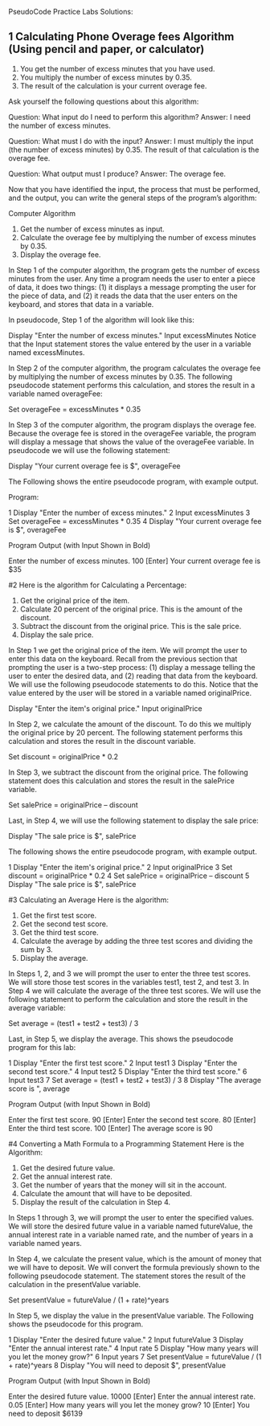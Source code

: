 PseudoCode Practice Labs Solutions:

## 1 Calculating Phone Overage fees Algorithm (Using pencil and paper, or calculator)

1. You get the number of excess minutes that you have used.
2. You multiply the number of excess minutes by 0.35.
3. The result of the calculation is your current overage fee.

Ask yourself the following questions about this algorithm:

Question: What input do I need to perform this algorithm?
Answer: I need the number of excess minutes.

Question: What must I do with the input?
Answer: I must multiply the input (the number of excess minutes) by
0.35. The result of that calculation is the overage fee.

Question: What output must I produce?
Answer: The overage fee.

Now that you have identified the input, the process that must be performed, and the
output, you can write the general steps of the program’s algorithm:

Computer Algorithm

1. Get the number of excess minutes as input.
2. Calculate the overage fee by multiplying the number of excess minutes by 0.35.
3. Display the overage fee.

In Step 1 of the computer algorithm, the program gets the number of excess minutes
from the user. Any time a program needs the user to enter a piece of data, it does two
things: (1) it displays a message prompting the user for the piece of data, and (2) it
reads the data that the user enters on the keyboard, and stores that data in a variable.

In pseudocode, Step 1 of the algorithm will look like this:

Display "Enter the number of excess minutes."
Input excessMinutes
Notice that the Input statement stores the value entered by the user in a variable
named excessMinutes.

In Step 2 of the computer algorithm, the program calculates the overage fee by multiplying
the number of excess minutes by 0.35. The following pseudocode statement performs
this calculation, and stores the result in a variable named overageFee:

Set overageFee = excessMinutes * 0.35

In Step 3 of the computer algorithm, the program displays the overage fee. Because the
overage fee is stored in the overageFee variable, the program will display a message
that shows the value of the overageFee variable. 
In pseudocode we will use the following statement:

Display "Your current overage fee is $", overageFee

The Following shows the entire pseudocode program, with example output.

Program:

1 Display "Enter the number of excess minutes."
2 Input excessMinutes
3 Set overageFee = excessMinutes * 0.35
4 Display "Your current overage fee is $", overageFee

Program Output (with Input Shown in Bold)

Enter the number of excess minutes.
100 [Enter]
Your current overage fee is $35


#2 Here is the algorithm for Calculating a Percentage:

1. Get the original price of the item.
2. Calculate 20 percent of the original price. This is the amount of the discount.
3. Subtract the discount from the original price. This is the sale price.
4. Display the sale price.

In Step 1 we get the original price of the item. We will prompt the user to enter this
data on the keyboard. Recall from the previous section that prompting the user is a
two-step process: (1) display a message telling the user to enter the desired data, and
(2) reading that data from the keyboard. We will use the following pseudocode statements
to do this. Notice that the value entered by the user will be stored in a variable
named originalPrice.

Display "Enter the item's original price."
Input originalPrice

In Step 2, we calculate the amount of the discount. To do this we multiply the original
price by 20 percent. The following statement performs this calculation and stores the
result in the discount variable.

Set discount = originalPrice * 0.2

In Step 3, we subtract the discount from the original price. The following statement
does this calculation and stores the result in the salePrice variable.

Set salePrice = originalPrice – discount

Last, in Step 4, we will use the following statement to display the sale price:

Display "The sale price is $", salePrice

The following shows the entire pseudocode program, with example output. 

1 Display "Enter the item's original price."
2 Input originalPrice
3 Set discount = originalPrice * 0.2
4 Set salePrice = originalPrice – discount
5 Display "The sale price is $", salePrice

#3 Calculating an Average
Here is the algorithm:

1. Get the first test score.
2. Get the second test score.
3. Get the third test score.
4. Calculate the average by adding the three test scores and dividing the sum by 3.
5. Display the average.

In Steps 1, 2, and 3 we will prompt the user to enter the three test scores. We will store
those test scores in the variables test1, test 2, and test 3. In Step 4 we will calculate
the average of the three test scores. We will use the following statement to perform the
calculation and store the result in the average variable:

Set average = (test1 + test2 + test3) / 3

Last, in Step 5, we display the average.
This shows the pseudocode program for this lab:

1 Display "Enter the first test score."
2 Input test1
3 Display "Enter the second test score."
4 Input test2
5 Display "Enter the third test score."
6 Input test3
7 Set average = (test1 + test2 + test3) / 3
8 Display "The average score is ", average

Program Output (with Input Shown in Bold)

Enter the first test score.
90 [Enter]
Enter the second test score.
80 [Enter]
Enter the third test score.
100 [Enter]
The average score is 90

#4 Converting a Math Formula to a Programming Statement
Here is the Algorithm:

1. Get the desired future value.
2. Get the annual interest rate.
3. Get the number of years that the money will sit in the account.
4. Calculate the amount that will have to be deposited.
5. Display the result of the calculation in Step 4.

In Steps 1 through 3, we will prompt the user to enter the specified values. We will
store the desired future value in a variable named futureValue, the annual interest
rate in a variable named rate, and the number of years in a variable named years.

In Step 4, we calculate the present value, which is the amount of money that we will
have to deposit. We will convert the formula previously shown to the following
pseudocode statement. The statement stores the result of the calculation in the presentValue
variable.

Set presentValue = futureValue / (1 + rate)^years

In Step 5, we display the value in the presentValue variable. The Following shows the
pseudocode for this program.

1 Display "Enter the desired future value."
2 Input futureValue
3 Display "Enter the annual interest rate."
4 Input rate
5 Display "How many years will you let the money grow?"
6 Input years
7 Set presentValue = futureValue / (1 + rate)^years
8 Display "You will need to deposit $", presentValue

Program Output (with Input Shown in Bold)

Enter the desired future value.
10000 [Enter]
Enter the annual interest rate.
0.05 [Enter]
How many years will you let the money grow?
10 [Enter]
You need to deposit $6139



